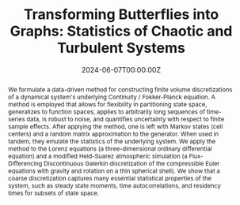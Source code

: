 ---
title: "Transforming Butterflies into Graphs: Statistics of Chaotic and Turbulent Systems"
authors:
- Andre N. Souza
date: "2024-06-07T00:00:00Z"
doi: 'https://doi.org/10.48550/arXiv.2304.03362'

# Schedule page publish date (NOT publication's date).
publishDate: "2023-04-01T00:00:00Z"

# Publication type.
# Accepts a single type but formatted as a YAML list (for Hugo requirements).
# Enter a publication type from the CSL standard.
publication_types: ["article"]

# Publication name and optional abbreviated publication name.
publication: ""
publication_short: ""

abstract: We formulate a data-driven method for constructing finite volume discretizations of a dynamical system's underlying Continuity / Fokker-Planck equation. A method is employed that allows for flexibility in partitioning state space, generalizes to function spaces, applies to arbitrarily long sequences of time-series data, is robust to noise, and quantifies uncertainty with respect to finite sample effects. After applying the method, one is left with Markov states (cell centers) and a random matrix approximation to the generator. When used in tandem, they emulate the statistics of the underlying system. We apply the method to the Lorenz equations (a three-dimensional ordinary differential equation) and a modified Held-Suarez atmospheric simulation (a Flux-Differencing Discontinuous Galerkin discretization of the compressible Euler equations with gravity and rotation on a thin spherical shell). We show that a coarse discretization captures many essential statistical properties of the system, such as steady state moments, time autocorrelations, and residency times for subsets of state space.
# Summary. An optional shortened abstract.
summary: 

tags:
- Source Themes
featured: false

links:
# - name: Custom Link
#   url: https://doi.org/10.48550/arXiv.2402.01029
url_pdf: /files/butterflies.pdf
url_code: 'https://github.com/sandreza/MarkovianTurbulence'
url_dataset: ''
url_DOI: 'https://doi.org/10.48550/arXiv.2304.03362'
url_poster: ''
url_project: ''
url_slides: ''
url_source: ''
url_video: ''

# Featured image
# To use, add an image named `featured.jpg/png` to your page's folder. 
image:
  caption: 'Image credit: [**Unsplash**](https://unsplash.com/photos/s9CC2SKySJM)'
  focal_point: ""
  preview_only: false

# Associated Projects (optional).
#   Associate this publication with one or more of your projects.
#   Simply enter your project's folder or file name without extension.
#   E.g. `internal-project` references `content/project/internal-project/index.md`.
#   Otherwise, set `projects: []`.
projects:
- internal-project

# Slides (optional).
#   Associate this publication with Markdown slides.
#   Simply enter your slide deck's filename without extension.
#   E.g. `slides: "example"` references `content/slides/example/index.md`.
#   Otherwise, set `slides: ""`.
slides: ""
---